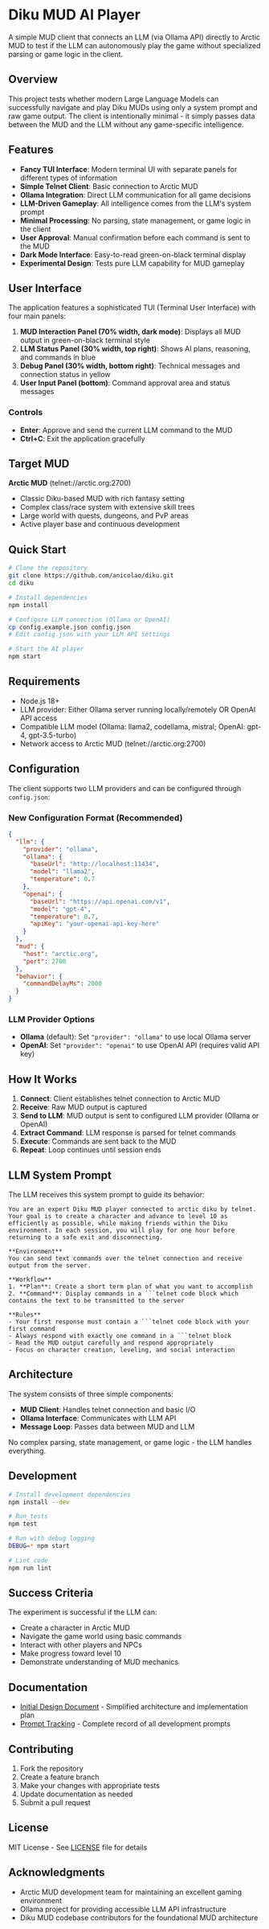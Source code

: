 # Diku MUD AI Player

A simple MUD client that connects an LLM (via Ollama API) directly to Arctic MUD to test if the LLM can autonomously play the game without specialized parsing or game logic in the client.

## Overview

This project tests whether modern Large Language Models can successfully navigate and play Diku MUDs using only a system prompt and raw game output. The client is intentionally minimal - it simply passes data between the MUD and the LLM without any game-specific intelligence.

## Features

- **Fancy TUI Interface**: Modern terminal UI with separate panels for different types of information
- **Simple Telnet Client**: Basic connection to Arctic MUD
- **Ollama Integration**: Direct LLM communication for all game decisions
- **LLM-Driven Gameplay**: All intelligence comes from the LLM's system prompt
- **Minimal Processing**: No parsing, state management, or game logic in the client
- **User Approval**: Manual confirmation before each command is sent to the MUD
- **Dark Mode Interface**: Easy-to-read green-on-black terminal display
- **Experimental Design**: Tests pure LLM capability for MUD gameplay

## User Interface

The application features a sophisticated TUI (Terminal User Interface) with four main panels:

1. **MUD Interaction Panel (70% width, dark mode)**: Displays all MUD output in green-on-black terminal style
2. **LLM Status Panel (30% width, top right)**: Shows AI plans, reasoning, and commands in blue
3. **Debug Panel (30% width, bottom right)**: Technical messages and connection status in yellow
4. **User Input Panel (bottom)**: Command approval area and status messages

### Controls
- **Enter**: Approve and send the current LLM command to the MUD
- **Ctrl+C**: Exit the application gracefully

## Target MUD

**Arctic MUD** (telnet://arctic.org:2700)
- Classic Diku-based MUD with rich fantasy setting
- Complex class/race system with extensive skill trees
- Large world with quests, dungeons, and PvP areas
- Active player base and continuous development

## Quick Start

```bash
# Clone the repository
git clone https://github.com/anicolao/diku.git
cd diku

# Install dependencies
npm install

# Configure LLM connection (Ollama or OpenAI)
cp config.example.json config.json
# Edit config.json with your LLM API settings

# Start the AI player
npm start
```

## Requirements

- Node.js 18+ 
- LLM provider: Either Ollama server running locally/remotely OR OpenAI API access
- Compatible LLM model (Ollama: llama2, codellama, mistral; OpenAI: gpt-4, gpt-3.5-turbo)
- Network access to Arctic MUD (telnet://arctic.org:2700)

## Configuration

The client supports two LLM providers and can be configured through `config.json`:

### New Configuration Format (Recommended)

```json
{
  "llm": {
    "provider": "ollama",
    "ollama": {
      "baseUrl": "http://localhost:11434",
      "model": "llama2",
      "temperature": 0.7
    },
    "openai": {
      "baseUrl": "https://api.openai.com/v1",
      "model": "gpt-4",
      "temperature": 0.7,
      "apiKey": "your-openai-api-key-here"
    }
  },
  "mud": {
    "host": "arctic.org",
    "port": 2700
  },
  "behavior": {
    "commandDelayMs": 2000
  }
}
```

### LLM Provider Options

- **Ollama** (default): Set `"provider": "ollama"` to use local Ollama server
- **OpenAI**: Set `"provider": "openai"` to use OpenAI API (requires valid API key)

## How It Works

1. **Connect**: Client establishes telnet connection to Arctic MUD
2. **Receive**: Raw MUD output is captured
3. **Send to LLM**: MUD output is sent to configured LLM provider (Ollama or OpenAI)
4. **Extract Command**: LLM response is parsed for telnet commands
5. **Execute**: Commands are sent back to the MUD
6. **Repeat**: Loop continues until session ends

## LLM System Prompt

The LLM receives this system prompt to guide its behavior:

```
You are an expert Diku MUD player connected to arctic diku by telnet. Your goal is to create a character and advance to level 10 as efficiently as possible, while making friends within the Diku environment. In each session, you will play for one hour before returning to a safe exit and disconnecting.

**Environment**
You can send text commands over the telnet connection and receive output from the server.

**Workflow**
1. **Plan**: Create a short term plan of what you want to accomplish
2. **Command**: Display commands in a ```telnet code block which contains the text to be transmitted to the server

**Rules**
- Your first response must contain a ```telnet code block with your first command
- Always respond with exactly one command in a ```telnet block
- Read the MUD output carefully and respond appropriately
- Focus on character creation, leveling, and social interaction
```

## Architecture

The system consists of three simple components:

- **MUD Client**: Handles telnet connection and basic I/O
- **Ollama Interface**: Communicates with LLM API
- **Message Loop**: Passes data between MUD and LLM

No complex parsing, state management, or game logic - the LLM handles everything.

## Development

```bash
# Install development dependencies
npm install --dev

# Run tests
npm test

# Run with debug logging
DEBUG=* npm start

# Lint code
npm run lint
```

## Success Criteria

The experiment is successful if the LLM can:
- Create a character in Arctic MUD
- Navigate the game world using basic commands
- Interact with other players and NPCs
- Make progress toward level 10
- Demonstrate understanding of MUD mechanics

## Documentation

- [Initial Design Document](INITIAL_DESIGN.md) - Simplified architecture and implementation plan
- [Prompt Tracking](PROMPTS.md) - Complete record of all development prompts

## Contributing

1. Fork the repository
2. Create a feature branch
3. Make your changes with appropriate tests
4. Update documentation as needed
5. Submit a pull request

## License

MIT License - See [LICENSE](LICENSE) file for details

## Acknowledgments

- Arctic MUD development team for maintaining an excellent gaming environment
- Ollama project for providing accessible LLM API infrastructure
- Diku MUD codebase contributors for the foundational MUD architecture
